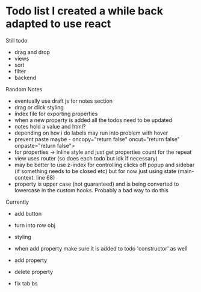 # Todo list I created a while back adapted to use react

Still todo

- drag and drop
- views
- sort
- filter
- backend

Random Notes

- eventually use draft js for notes section
- drag or click styling
- index file for exporting properties
- when a new property is added all the todos need to be updated
- notes hold a value and html?
- depending on hov i do labels may run into problem with hover
- prevent paste maybe - oncopy="return false" oncut="return false" onpaste="return false">
- for properties -> inline style and just get properties count for the repeat
- view uses router (so does each todo but idk if necessary)
- may be better to use z-index for controlling clicks off popup and sidebar (if something needs to be closed etc) but for now just using state (main-context: line 68)
- property is upper case (not guaranteed) and is being converted to lowercase in the custom hooks. Probably a bad way to do this

Currently

- add button
- turn into row obj
- styling
- when add property make sure it is added to todo 'constructor' as well

- add property
- delete property
- fix tab bs
